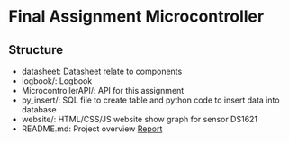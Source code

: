 # Final Assignment Microcontroller
## Structure
- datasheet: Datasheet relate to components
- logbook/: Logbook
- MicrocontrollerAPI/: API for this assignment
- py_insert/: SQL file to create table and python code to insert data into database
- website/: HTML/CSS/JS website show graph for sensor DS1621
- README.md: Project overview
[Report](file:///C:/Users/Nguyen%20Hieu/Documents/Second%20year%20Saxion/Microcontroller/Final_assignment/544469_Nguyen_Luong_Ngoc_Hieu_Logbook.pdf)
